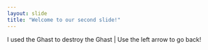 ```yaml
---
layout: slide
title: "Welcome to our second slide!"
---
```

I used the Ghast to destroy the Ghast |
Use the left arrow to go back!
